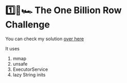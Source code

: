 # 1️⃣🐝🏎️ The One Billion Row Challenge

You can check my solution [over here](src/main/java/dev/morling/onebrc/CalculateAverage_almas.java)

It uses
1. mmap
2. unsafe
3. ExecutorService
4. lazy String inits
